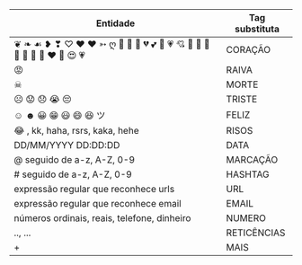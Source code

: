 | Entidade  | Tag substituta  |
|---|---|
| ❦ ❧ ☙ ❥ ❣ ♡ ♥ ❤ ➳ ღ 💌 🏩 💓 💔 💕 💖 💗 💘 💙 💚 💛 💜 🖤 💝 💞 ❤️ 💛 😍 💗 | CORAÇÃO |
| 😡 | RAIVA |
| ☠ | MORTE |
| ☹ 😟 😞 😭 😔 | TRISTE |
| ☺ ☻ 😀 😁 😃 😄 😆 ツ | FELIZ |
| 😂 , kk, haha, rsrs, kaka, hehe | RISOS |
| DD/MM/YYYY DD:DD:DD | DATA |
| @ seguido de a-z, A-Z, 0-9 | MARCAÇÃO |
| # seguido de a-z, A-Z, 0-9 | HASHTAG |
| expressão regular que reconhece urls | URL |
| expressão regular que reconhece email | EMAIL |
| números ordinais, reais, telefone, dinheiro | NUMERO |
|.., ... | RETICÊNCIAS |
| + | MAIS |
